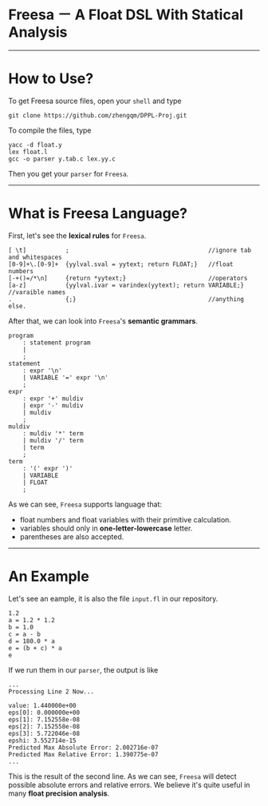 Freesa － A Float DSL With Statical Analysis
=======================================
----------------------------------------------

# How to Use?

To get Freesa source files, open your `shell` and type

	git clone https://github.com/zhengqm/DPPL-Proj.git

To compile the files, type

	yacc -d float.y
	lex float.l
	gcc -o parser y.tab.c lex.yy.c
	
Then you get your `parser` for `Freesa`. 

---------------------------------------------

# What is Freesa Language?

First, let's see the **lexical rules** for `Freesa`.

	[ \t]			; 										//ignore tab and whitespaces
	[0-9]+\.[0-9]+	{yylval.sval = yytext; return FLOAT;} 	//float numbers
	[-+()=/*\n]		{return *yytext;} 						//operators
	[a-z]			{yylval.ivar = varindex(yytext); return VARIABLE;} //varaible names
	.				{;} 									//anything else.
	
After that, we can look into `Freesa`'s **semantic grammars**.

	program
		: statement program	
		|
		;
	statement
		: expr '\n'					
		| VARIABLE '=' expr '\n' 	
		;
	expr
		: expr '+' muldiv 
		| expr '-' muldiv 
		| muldiv 
		;
	muldiv
		: muldiv '*' term 
		| muldiv '/' term 
		| term 
		;
	term
		: '(' expr ')' 
		| VARIABLE 
		| FLOAT 
		;

As we can see, `Freesa` supports language that:

- float numbers and float variables with their primitive calculation.
- variables should only in **one-letter-lowercase** letter.
- parentheses are also accepted.


------------------------------------


# An Example

Let's see an eample, it is also the file `input.fl` in our repository.

	1.2
	a = 1.2 * 1.2
	b = 1.0
	c = a - b
	d = 180.0 * a
	e = (b + c) * a
	e

If we run them in our `parser`, the output is like

	...
	Processing Line 2 Now...

	value: 1.440000e+00
	eps[0]: 0.000000e+00
	eps[1]: 7.152558e-08
	eps[2]: 7.152558e-08
	eps[3]: 5.722046e-08
	epshi: 3.552714e-15
	Predicted Max Absolute Error: 2.002716e-07
	Predicted Max Relative Error: 1.390775e-07
	...
	
This is the result of the second line. As we can see, `Freesa` will detect possible absolute errors and relative errors. We believe it's quite useful in many **float precision analysis**.

